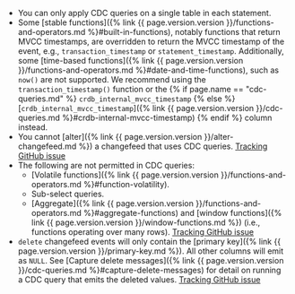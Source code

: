 - You can only apply CDC queries on a single table in each statement.
- Some [stable functions]({% link {{ page.version.version }}/functions-and-operators.md %}#built-in-functions), notably functions that return MVCC timestamps, are overridden to return the MVCC timestamp of the event, e.g., `transaction_timestamp` or `statement_timestamp`. Additionally, some [time-based functions]({% link {{ page.version.version }}/functions-and-operators.md %}#date-and-time-functions), such as `now()` are not supported. We recommend using the `transaction_timestamp()` function or the {% if page.name == "cdc-queries.md" %} `crdb_internal_mvcc_timestamp` {% else %}[`crdb_internal_mvcc_timestamp`]({% link {{ page.version.version }}/cdc-queries.md %}#crdb-internal-mvcc-timestamp) {% endif %} column instead.
- You cannot [alter]({% link {{ page.version.version }}/alter-changefeed.md %}) a changefeed that uses CDC queries. [Tracking GitHub issue](https://github.com/cockroachdb/cockroach/issues/83033)
- The following are not permitted in CDC queries:
    - [Volatile functions]({% link {{ page.version.version }}/functions-and-operators.md %}#function-volatility).
    - Sub-select queries.
    - [Aggregate]({% link {{ page.version.version }}/functions-and-operators.md %}#aggregate-functions) and [window functions]({% link {{ page.version.version }}/window-functions.md %}) (i.e., functions operating over many rows). [Tracking GitHub issue](https://github.com/cockroachdb/cockroach/issues/98237)
- `delete` changefeed events will only contain the [primary key]({% link {{ page.version.version }}/primary-key.md %}). All other columns will emit as `NULL`. See [Capture delete messages]({% link {{ page.version.version }}/cdc-queries.md %}#capture-delete-messages) for detail on running a CDC query that emits the deleted values. [Tracking GitHub issue](https://github.com/cockroachdb/cockroach/issues/83835)
